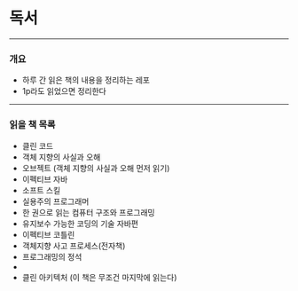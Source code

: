 # 독서

---

### 개요

- 하루 간 읽은 책의 내용을 정리하는 레포
- 1p라도 읽었으면 정리한다

---

### 읽을 책 목록

- 클린 코드
- 객체 지향의 사실과 오해
- 오브젝트 (객체 지향의 사실과 오해 먼저 읽기)
- 이펙티브 자바
- 소프트 스킬
- 실용주의 프로그래머
- 한 권으로 읽는 컴퓨터 구조와 프로그래밍
- 유지보수 가능한 코딩의 기술 자바편
- 이펙티브 코틀린
- 객체지향 사고 프로세스(전자책)
- 프로그래밍의 정석
- 
- 클린 아키텍처 (이 책은 무조건 마지막에 읽는다)
